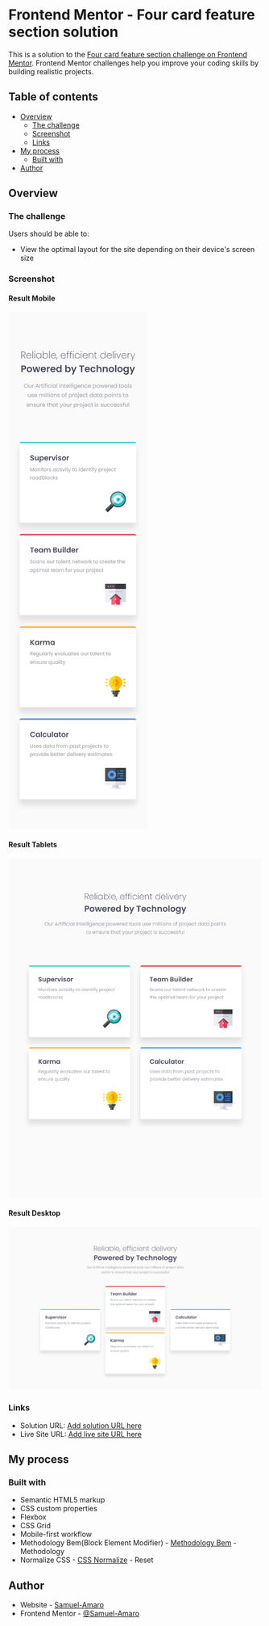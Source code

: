 # Frontend Mentor - Four card feature section solution

This is a solution to the [Four card feature section challenge on Frontend Mentor](https://www.frontendmentor.io/challenges/four-card-feature-section-weK1eFYK). Frontend Mentor challenges help you improve your coding skills by building realistic projects. 

## Table of contents

- [Overview](#overview)
  - [The challenge](#the-challenge)
  - [Screenshot](#screenshot)
  - [Links](#links)
- [My process](#my-process)
  - [Built with](#built-with)
- [Author](#author)

## Overview

### The challenge

Users should be able to:

- View the optimal layout for the site depending on their device's screen size

### Screenshot

#### Result Mobile

![](./printscreens/result-mobile.png)

#### Result Tablets

![](./printscreens/result-tablets.png)

#### Result Desktop

![](./printscreens/result-desktop.png)

### Links

- Solution URL: [Add solution URL here](https://your-solution-url.com)
- Live Site URL: [Add live site URL here](https://your-live-site-url.com)

## My process

### Built with

- Semantic HTML5 markup
- CSS custom properties
- Flexbox
- CSS Grid
- Mobile-first workflow
- Methodology Bem(Block Element Modifier) - [Methodology Bem](http://getbem.com/introduction/) - Methodology
- Normalize CSS - [CSS Normalize](https://necolas.github.io/normalize.css/) - Reset

## Author

- Website - [Samuel-Amaro](https://www.linkedin.com/in/samuel-amaro/)
- Frontend Mentor - [@Samuel-Amaro](https://www.frontendmentor.io/profile/Samuel-Amaro)

